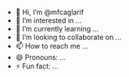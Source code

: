 - 👋 Hi, I’m @mfcaglarif
- 👀 I’m interested in ...
- 🌱 I’m currently learning ...
- 💞️ I’m looking to collaborate on ...
- 📫 How to reach me ...
- 😄 Pronouns: ...
- ⚡ Fun fact: ...

<!---
mfcaglarif/mfcaglarif is a ✨ special ✨ repository because its `README.md` (this file) appears on your GitHub profile.
You can click the Preview link to take a look at your changes.
--->
